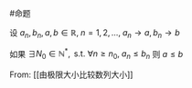 #命题 

设 $a_{n},b_{n},a,b\in \mathbb{R},\;n=1,2,\dots,\; a_{n}\to a,b_{n}\to b$

如果 $\exists N_{0} \in \mathbb{N}^{*},\text{ s.t. } \forall n\geq n_{0},\;a_{n}\leq b_{n}$ 则 $a\leq b$

From: [[由极限大小比较数列大小]]